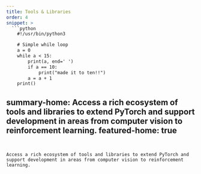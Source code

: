 ```yaml
---
title: Tools & Libraries
order: 4
snippet: >
  ```python
    #!/usr/bin/python3

    # Simple while loop
    a = 0
    while a < 15:
        print(a, end=' ')
        if a == 10:
            print("made it to ten!!")
        a = a + 1
    print()
  ```
summary-home: Access a rich ecosystem of tools and libraries to extend PyTorch and support development in areas from computer vision to reinforcement learning.
featured-home: true
---
```


Access a rich ecosystem of tools and libraries to extend PyTorch and support development in areas from computer vision to reinforcement learning.
